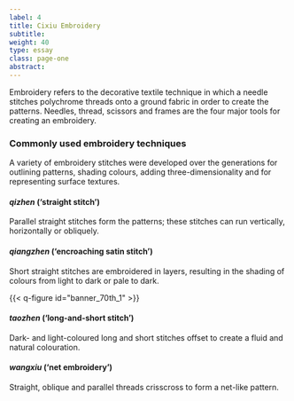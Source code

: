 ```yaml
---
label: 4
title: Cixiu Embroidery
subtitle:
weight: 40
type: essay
class: page-one
abstract:
---
```

Embroidery refers to the decorative textile technique in which a needle stitches polychrome threads onto a ground fabric in order to create the patterns. Needles, thread, scissors and frames are the four major tools for creating an embroidery.


### Commonly used embroidery techniques
A variety of embroidery stitches were developed over the generations for outlining patterns, shading colours, adding three-dimensionality and for representing surface textures.


#### *qizhen* (‘straight stitch’)

Parallel straight stitches form the patterns; these stitches can run vertically, horizontally or obliquely.

#### *qiangzhen* (‘encroaching satin stitch’)

Short straight stitches are embroidered in layers, resulting in the shading of colours from light to dark or pale to dark.

{{< q-figure id="banner_70th_1" >}}

#### *taozhen* (‘long-and-short stitch’)

Dark- and light-coloured long and short stitches offset to create a fluid and natural colouration.

#### *wangxiu* (‘net embroidery’)

Straight, oblique and parallel threads crisscross to form a net-like pattern.
